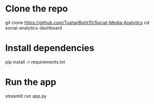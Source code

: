 # Clone the repo
git clone https://github.com/TusharBisht15/Social-Media-Analytics
cd social-analytics-dashboard

# Install dependencies
pip install -r requirements.txt

# Run the app
streamlit run app.py
